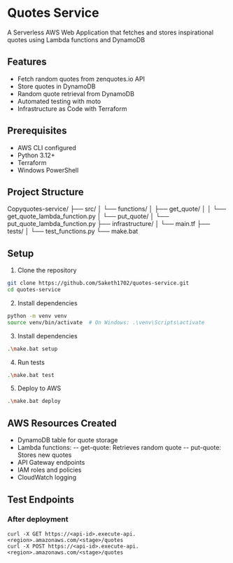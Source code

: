 # Quotes Service

A Serverless AWS Web Application that fetches and stores inspirational quotes using Lambda functions and DynamoDB

## Features

- Fetch random quotes from zenquotes.io API
- Store quotes in DynamoDB
- Random quote retrieval from DynamoDB
- Automated testing with moto
- Infrastructure as Code with Terraform

## Prerequisites

- AWS CLI configured
- Python 3.12+
- Terraform
- Windows PowerShell

## Project Structure
Copyquotes-service/
├── src/
│   └── functions/
│       ├── get_quote/
│       │   └── get_quote_lambda_function.py
│       └── put_quote/
│           └── put_quote_lambda_function.py
├── infrastructure/
│   └── main.tf
├── tests/
│   └── test_functions.py
└── make.bat

## Setup

1. Clone the repository
```bash
git clone https://github.com/Saketh1702/quotes-service.git
cd quotes-service
```

2. Install dependencies
```bash
python -m venv venv
source venv/bin/activate  # On Windows: .\venv\Scripts\activate
```

3. Install dependencies
```bash
.\make.bat setup
```

4. Run tests
```bash
.\make.bat test
```

5. Deploy to AWS
```bash
.\make.bat deploy
```

## AWS Resources Created
- DynamoDB table for quote storage
- Lambda functions:
-- get-quote: Retrieves random quote
-- put-quote: Stores new quotes
- API Gateway endpoints
- IAM roles and policies
- CloudWatch logging
  
## Test Endpoints
### After deployment
```
curl -X GET https://<api-id>.execute-api.<region>.amazonaws.com/<stage>/quotes
curl -X POST https://<api-id>.execute-api.<region>.amazonaws.com/<stage>/quotes
```

